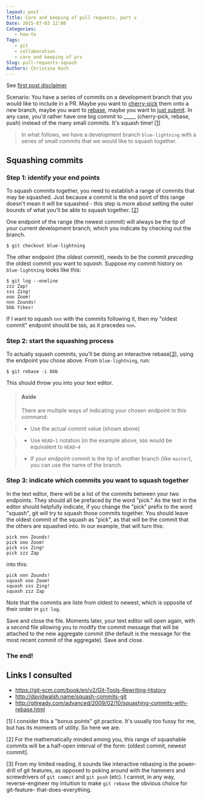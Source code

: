 ```yaml
---
layout: post
Title: Care and keeping of pull requests, part v
Date: 2015-07-03 12:00
Categories: 
   - how-to
Tags: 
   - git
   - collaboration
   - care and keeping of prs
Slug: pull-requests-squash
Authors: Christina Koch
---
```


See [first post disclaimer](http://christinalk.github.io/blog/pull-requests.html)  

Scenario:  You have a series of commits on a development 
branch that you would like to include in a PR.  Maybe you want to 
[cherry-pick](pull-requests-magic.html#cherry) them 
onto a new branch, maybe you want to [rebase](pull-requests-magic.html#rebase), 
maybe you want to [just submit](pull-requests-push.html).  In 
any case, you'd rather have one big commit to _____ (cherry-pick, rebase, push) 
instead of the many small commits.  It's squash time!  [[1](#commentary)]

> In what follows, we have a development branch `blue-lightning` with a series of 
> small commits that we would like to squash together.  

## Squashing commits

### Step 1: identify your end points

To squash commits together, you need to establish a range of commits that 
may be squashed.  Just because a commit is the end point of this range doesn't 
mean it will be squashed - this step is more about setting the outer bounds of 
what you'll be able to squash together. [[2](#clopen)]

One endpoint of the range (the newest commit) will always be 
the tip of your current development 
branch, which you indicate by checking out the branch.  

~~~
$ git checkout blue-lightning
~~~

The other endpoint (the oldest commit), needs to be the commit *preceding* 
the oldest commit you want to *squash*.  Suppose my commit history on `blue-lightning` 
looks like this: 

~~~
$ git log --oneline
zzz Zap!
sss Zing! 
ooo Zoom! 
nnn Zounds!
bbb Yikes!
~~~

If I want to squash `nnn` with the commits following it, then 
my "oldest commit" endpoint
should be `bbb`, as it precedes `nnn`.  

### Step 2: start the squashing process

To actually squash commits, you'll be doing an interactive 
rebase[[3](#sigh)], using the 
endpoint you chose above.  From `blue-lightning`, run: 

~~~
$ git rebase -i bbb
~~~

This should throw you into your text editor.  

> #### Aside
> 
> There are multiple ways of indicating your chosen endpoint in this command: 

> * Use the actual commit value (shown above)

> * Use `HEAD~1` notation (in the example above, `bbb` would be equivalent to `HEAD~4`

> * If your endpoint commit is the tip of another branch (like `master`), you can use 
> the name of the branch. 

### Step 3: indicate which commits you want to squash together

In the text editor, there will be a list of the commits between your 
two endpoints.  They should all be prefaced by the word "pick."  As the 
text in the editor should helpfully indicate, if you change the "pick" prefix 
to the word "squash", git will try to squash those commits together.  You 
should leave the oldest commit of the squash as "pick", as that will be 
the commit that the others are squashed into.  In our example, that will 
turn this: 

~~~
pick nnn Zounds!
pick ooo Zoom! 
pick sss Zing! 
pick zzz Zap
~~~

into this: 

~~~
pick nnn Zounds!
squash ooo Zoom! 
squash sss Zing! 
squash zzz Zap
~~~

Note that the commits are liste from oldest to newest, which is 
opposite of their order in `git log`.  

Save 
and close the file.  Moments later, your text editor will open again, with 
a second file allowing you to modify the 
commit message that will be attached to the new aggregate commit (the default 
is the message for the most recent commit of the aggregate).  Save and close.  

### The end!  

## Links I consulted

* https://git-scm.com/book/en/v2/Git-Tools-Rewriting-History
* http://davidwalsh.name/squash-commits-git
* http://gitready.com/advanced/2009/02/10/squashing-commits-with-rebase.html

<a name="commentary">[1]</a>  I consider this a "bonus points" git 
practice.  It's usually too fussy for me, 
but has its moments of utility.  So here we are.  

<a name="clopen">[2]</a> For the mathematically minded among you, this 
range of squashable commits will be 
a half-open interval of the form: (oldest commit, newest commit].  

<a name="sigh">[3]</a> From my limited reading, it sounds like interactive 
rebasing is the power-drill of git features, as opposed to poking around 
with the hammers and screwdrivers of `git commit` and `git push` (etc).  I cannot, 
in any way, reverse-engineer my 
intuition to make `git rebase` the obvious choice for git-feature-
that-does-everything.   